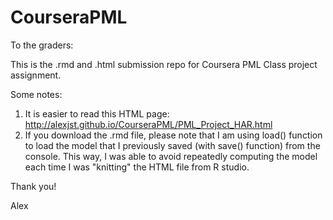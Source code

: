 # CourseraPML
To the graders:

This is the .rmd and .html submission repo for Coursera PML Class project assignment.

Some notes:

1. It is easier to read this HTML page: http://alexjst.github.io/CourseraPML/PML_Project_HAR.html
2. If you download the .rmd file, please note that I am using load() function to load the model that I previously saved (with save() function) from the console. This way, I was able to avoid repeatedly computing the model each time I was "knitting" the HTML file from R studio.

Thank you!

Alex

